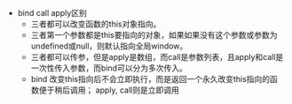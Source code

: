 - bind call apply区别
    - 三者都可以改变函数的this对象指向。
    - 三者第一个参数都是this要指向的对象，如果如果没有这个参数或参数为undefined或null，则默认指向全局window。
    - 三者都可以传参，但是apply是数组，而call是参数列表，且apply和call是一次性传入参数，而bind可以分为多次传入。
    - bind 改变this指向后不会立即执行，而是返回一个永久改变this指向的函数便于稍后调用； apply, call则是立即调用